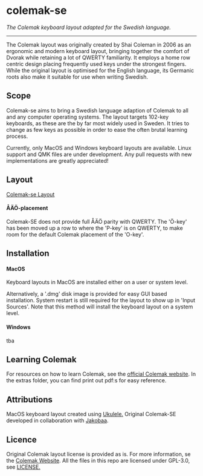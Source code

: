 # colemak-se
_The Colemak keyboard layout adapted for the Swedish language._

---

The Colemak layout was originally created by Shai Coleman in 2006 as an ergonomic and modern keyboard layout, bringing together the comfort of Dvorak while retaining a lot of QWERTY familiarity. It employs a home row centric design placing frequently used keys under the strongest fingers. While the original layout is optimised for the English language, its Germanic roots also make it suitable for use when writing Swedish.

## Scope
Colemak-se aims to bring a Swedish language adaption of Colemak to all and any computer operating systems. The layout targets 102-key keyboards, as these are the by far most widely used in Sweden. It tries to change as few keys as possible in order to ease the often brutal learning process.

Currently, only MacOS and Windows keyboard layouts are available. Linux support and QMK files are under development. Any pull requests with new implementations are greatly appreciated!

## Layout
[Colemak-se Layout](https://github.com/motform/colemak-se/assets/illustration/layout.png)

#### ÅÄÖ-placement
Colemak-SE does not provide full ÅÄÖ parity with QWERTY. The 'Ö-key' has been moved up a row to where the 'P-key' is on QWERTY, to make room for the default Colemak placement of the 'O-key'.

## Installation

#### MacOS
Keyboard layouts in MacOS are installed either on a user or system level.

Alternatively, a '.dmg' disk image is provided for easy GUI based installation. System restart is still required for the layout to show up in 'Input Sources'. Note that this method will install the keyboard layout on a system level.

#### Windows
tba

## Learning Colemak
For resources on how to learn Colemak, see the [official Colemak website](https://colemak.com/Learn#Tips_for_learning). In the extras folder, you can find print out pdf:s for easy reference.

## Attributions
MacOS keyboard layout created using [Ukulele.](https://scripts.sil.org/cms/scripts/page.php?site_id=nrsi&id=Ukelele) Original Colemak-SE developed in collaboration with [Jakobaa](https://github.com/jakobaa).

## Licence
Original Colemak layout license is provided as is. For more information, se the [Colemak Website](https://colemak.com/License). All the files in this repo are licensed under GPL-3.0, see [LICENSE.](LICENCE) 

